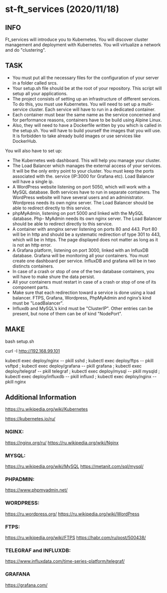 # st-ft_services (2020/11/18)

## INFO
Ft_services will introduce you to Kubernetes. You will discover cluster management and deployment with Kubernetes. You will virtualize a network and do "clustering".

## TASK
- You must put all the necessary files for the configuration of your server in a folder called srcs.
- Your setup.sh file should be at the root of your repository. This script will setup all your applications.
- The project consists of setting up an infrastructure of different services. To do this, you must use Kubernetes. You will need to set up a multi-service cluster.
Each service will have to run in a dedicated container.
- Each container must bear the same name as the service concerned and for performance reasons, containers have to be build using Alpine Linux.
- Also, they will need to have a Dockerfile written by you which is called in the setup.sh. You will have to build yourself the images that you will use. It is forbidden to take already build images or use services like DockerHub.

You will also have to set up:
- The Kubernetes web dashboard. This will help you manage your cluster.
- The Load Balancer which manages the external access of your services. It will be the only entry point to your cluster. You must keep the ports associated with the. service (IP:3000 for Grafana etc). Load Balancer will have a single ip.
- A WordPress website listening on port 5050, which will work with a MySQL database. Both services have to run in separate containers. The WordPress website will have several users and an administrator. Wordpress needs its own nginx server. The Load Balancer should be able to redirect directly to this service.
- phpMyAdmin, listening on port 5000 and linked with the MySQL database. Php- MyAdmin needs its own nginx server. The Load Balancer should be able to redirect directly to this service.
- A container with annginx server listening on ports 80 and 443. Port 80 will be in http and should be a systematic redirection of type 301 to 443, which will be in https. The page displayed does not matter as long as it is not an http error.
- A Grafana platform, listening on port 3000, linked with an InfluxDB database. Grafana will be monitoring all your containers. You must create one dashboard per service. InfluxDB and grafana will be in two distincts containers.
- In case of a crash or stop of one of the two database containers, you will have to make shure the data persist.
- All your containers must restart in case of a crash or stop of one of its component parts.
- Make sure that each redirection toward a service is done using a load balancer. FTPS, Grafana, Wordpress, PhpMyAdmin and nginx’s kind must be "LoadBalancer".
- Influxdb and MySQL’s kind must be "ClusterIP". Other entries can be present, but none of them can be of kind "NodePort".

## MAKE
bash setup.sh

curl -I http://192.168.99.101

kubectl exec deploy/nginx -- pkill sshd ; kubectl exec deploy/ftps -- pkill vsftpd ; kubectl exec deploy/grafana -- pkill grafana ; kubectl exec deploy/telegraf -- pkill telegraf ; kubectl exec deploy/mysql -- pkill mysqld ; kubectl exec deploy/influxdb -- pkill influxd ; kubectl exec deploy/nginx -- pkill nginx

## Additional Information
https://ru.wikipedia.org/wiki/Kubernetes

https://kubernetes.io/ru/

### NGINX:
https://nginx.org/ru/
https://ru.wikipedia.org/wiki/Nginx

### MYSQL:
https://ru.wikipedia.org/wiki/MySQL
https://metanit.com/sql/mysql/

### PHPADMIN:
https://www.phpmyadmin.net/

### WORDPRESS:
https://ru.wordpress.org/
https://ru.wikipedia.org/wiki/WordPress

### FTPS:
https://ru.wikipedia.org/wiki/FTPS
https://habr.com/ru/post/500438/

### TELEGRAF and INFLUXDB:
https://www.influxdata.com/time-series-platform/telegraf/

### GRAFANA
https://grafana.com/
